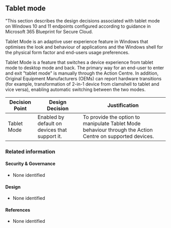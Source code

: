 Tablet mode
---

"This section describes the design decisions associated with tablet mode on Windows 10 and 11 endpoints configured according to guidance in Microsoft 365 Blueprint for Secure Cloud.

Tablet Mode is an adaptive user experience feature in Windows that optimises the look and behaviour of applications and the Windows shell for the physical form factor and end-users usage preferences.

Tablet Mode is a feature that switches a device experience from tablet mode to desktop mode and back. The primary way for an end-user to enter and exit "tablet mode" is manually through the Action Centre. In addition, Original Equipment Manufacturers (OEMs) can report hardware transitions (for example, transformation of 2-in-1 device from clamshell to tablet and vice versa), enabling automatic switching between the two modes.


| Decision Point | Design Decision                                | Justification                                                                                             |
|----------------|------------------------------------------------|-----------------------------------------------------------------------------------------------------------|
| Tablet Mode    | Enabled by default on devices that support it. | To provide the option to manipulate Tablet Mode behaviour through the Action Centre on supported devices. |


### Related information

#### Security & Governance

* None identified

#### Design

* None identified

#### References

* None identified
